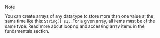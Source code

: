 <!-- markdownlint-disable-file MD041 -->
> [!NOTE]
> You can create arrays of any data type to store more than one value at the same time like this: `String[] s1;`. For a given array, all items must be of the same type. Read more about [looping and accessing array items][1] in the fundamentals section.

<!-- Referenced links -->
[1]: ../../fundamentals/arrays.md
